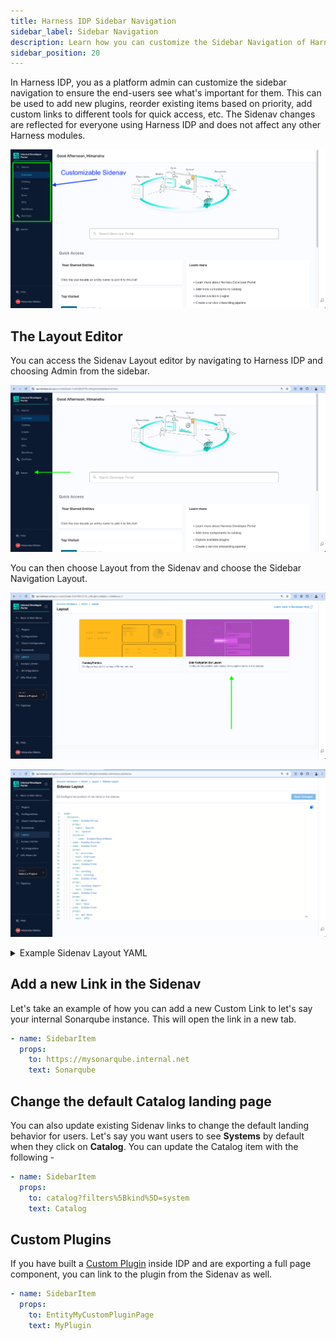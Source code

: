 ```yaml
---
title: Harness IDP Sidebar Navigation
sidebar_label: Sidebar Navigation
description: Learn how you can customize the Sidebar Navigation of Harness IDP
sidebar_position: 20
---
```


In Harness IDP, you as a platform admin can customize the sidebar navigation to ensure the end-users see what's important for them. This can be used to add new plugins, reorder existing items based on priority, add custom links to different tools for quick access, etc. The Sidenav changes are reflected for everyone using Harness IDP and does not affect any other Harness modules.

![](./static/customizable-sidenav.png)

## The Layout Editor

You can access the Sidenav Layout editor by navigating to Harness IDP and choosing Admin from the sidebar.

![](./static/click-on-admin.png)

You can then choose Layout from the Sidenav and choose the Sidebar Navigation Layout.

![](./static/click-on-layout.png)

![](./static/sidenav-layout-editor.png)

<details>
<summary>Example Sidenav Layout YAML</summary>

```yaml
page:
  children:
    - name: SidebarGroup
      props:
        label: Search
        to: /search
      children:
        - name: SidebarSearchModal
    - name: SidebarDivider
    - name: SidebarItem
      props:
        to: overview
        text: Home
    - name: SidebarItem
      props:
        to: catalog
        text: Catalog
    - name: SidebarItem
      props:
        to: create
        text: Workflows
    - name: SidebarItem
      props:
        to: docs
        text: Docs
    - name: SidebarItem
      props:
        to: api-docs
        text: APIs
    - name: SidebarItem
      props:
        to: catalog-import
        text: Register
    - name: SidebarDivider
```

</details>

## Add a new Link in the Sidenav

Let's take an example of how you can add a new Custom Link to let's say your internal Sonarqube instance. This will open the link in a new tab.

```yaml
- name: SidebarItem
  props:
    to: https://mysonarqube.internal.net
    text: Sonarqube
```

## Change the default Catalog landing page

You can also update existing Sidenav links to change the default landing behavior for users. Let's say you want users to see **Systems** by default when they click on **Catalog**. You can update the Catalog item with the following -

```yaml
- name: SidebarItem
  props:
    to: catalog?filters%5Bkind%5D=system
    text: Catalog
```

## Custom Plugins

If you have built a [Custom Plugin](/docs/internal-developer-portal/plugins/custom-plugins/overview) inside IDP and are exporting a full page component, you can link to the plugin from the Sidenav as well.

```yaml
- name: SidebarItem
  props:
    to: EntityMyCustomPluginPage
    text: MyPlugin
```
